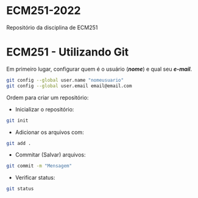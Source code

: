 # ECM251-2022
Repositório da disciplina de ECM251

# ECM251 - Utilizando Git

Em primeiro lugar, configurar quem é o usuário (***nome***) e qual seu ***e-mail***.

```bash
git config --global user.name "nomeusuario"
git config --global user.email email@email.com
```
Ordem para criar um repositório:
- Inicializar o repositório:
```bash
git init
```
- Adicionar os arquivos com:
```bash
git add . 
```
- Commitar (Salvar) arquivos:
```bash
git commit -m "Mensagem"
```
- Verificar status:
```bash
git status
```